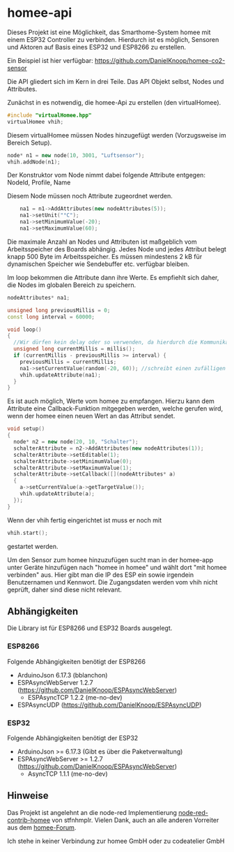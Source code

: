 # homee-api
Dieses Projekt ist eine Möglichkeit, das Smarthome-System homee mit einem ESP32 Controller zu verbinden.
Hierdurch ist es möglich, Sensoren und Aktoren auf Basis eines ESP32 und ESP8266 zu erstellen.

Ein Beispiel ist hier verfügbar: https://github.com/DanielKnoop/homee-co2-sensor

Die API gliedert sich im Kern in drei Teile.
Das API Objekt selbst, Nodes und Attributes.

Zunächst in es notwendig, die homee-Api zu erstellen (den virtualHomee).

```cpp
#include "virtualHomee.hpp"
virtualHomee vhih;
```

Diesem virtualHomee müssen Nodes hinzugefügt werden (Vorzugsweise im Bereich Setup).

```cpp
node* n1 = new node(10, 3001, "Luftsensor");
vhih.addNode(n1);
```
Der Konstruktor vom Node nimmt dabei folgende Attribute entgegen: NodeId, Profile, Name

Diesem Node müssen noch Attribute zugeordnet werden. 

```cpp
    na1 = n1->AddAttributes(new nodeAttributes(5));
    na1->setUnit("°C");
    na1->setMinimumValue(-20);
    na1->setMaximumValue(60);
```

Die maximale Anzahl an Nodes und Attributen ist maßgeblich vom Arbeitsspeicher des Boards abhängig. Jedes Node und jedes Attribut belegt knapp 500 Byte im Arbeitsspeicher. Es müssen mindestens 2 kB für dynamischen Speicher wie Sendebuffer etc. verfügbar bleiben.

Im loop bekommen die Attribute dann ihre Werte. Es empfiehlt sich daher, die Nodes im globalen Bereich zu speichern.

```cpp
nodeAttributes* na1;
```

```cpp
unsigned long previousMillis = 0;
const long interval = 60000; 

void loop()
{
  //Wir dürfen kein delay oder so verwenden, da hierdurch die Kommunikation mit dem homee gestört werden kann.
  unsigned long currentMillis = millis();
  if (currentMillis - previousMillis >= interval) {
    previousMillis = currentMillis;
    na1->setCurrentValue(random(-20, 60)); //schreibt einen zufälligen Wert zwischen -20 und +60
    vhih.updateAttribute(na1);
  }
}
```

Es ist auch möglich, Werte vom homee zu empfangen. Hierzu kann dem Attribute eine Callback-Funktion mitgegeben werden, welche gerufen wird, wenn der homee einen neuen Wert an das Attribut sendet.

```cpp
void setup()
{
  node* n2 = new node(20, 10, "Schalter");
  schalterAttribute = n2->AddAttributes(new nodeAttributes(1));
  schalterAttribute->setEditable(1);
  schalterAttribute->setMinimumValue(0);
  schalterAttribute->setMaximumValue(1);
  schalterAttribute->setCallback([](nodeAttributes* a)
  {
    a->setCurrentValue(a->getTargetValue());
    vhih.updateAttribute(a);
  });
}
```

Wenn der vhih fertig eingerichtet ist muss er noch mit 
```cpp
vhih.start();
```
gestartet werden.

Um den Sensor zum homee hinzuzufügen sucht man in der homee-app unter Geräte hinzufügen nach "homee in homee" und wählt dort "mit homee verbinden" aus. Hier gibt man die IP des ESP ein sowie irgendein Benutzernamen und Kennwort. Die Zugangsdaten werden vom vhih nicht geprüft, daher sind diese nicht relevant.

## Abhängigkeiten
Die Library ist für ESP8266 und ESP32 Boards ausgelegt.

### ESP8266
Folgende Abhängigkeiten benötigt der ESP8266
* ArduinoJson 6.17.3 (bblanchon)
* ESPAsyncWebServer 1.2.7 (https://github.com/DanielKnoop/ESPAsyncWebServer)
    * ESPAsyncTCP 1.2.2 (me-no-dev)
* ESPAsyncUDP (https://github.com/DanielKnoop/ESPAsyncUDP)

### ESP32
Folgende Abhängigkeiten benötigt der ESP32
* ArduinoJson >= 6.17.3 (Gibt es über die Paketverwaltung)
* ESPAsyncWebServer >= 1.2.7 (https://github.com/DanielKnoop/ESPAsyncWebServer)
    * AsyncTCP 1.1.1 (me-no-dev)

## Hinweise

Das Projekt ist angelehnt an die node-red Implementierung [node-red-contrib-homee](https://github.com/stfnhmplr/node-red-contrib-homee)
von stfnhmplr. Vielen Dank, auch an alle anderen Vorreiter aus dem [homee-Forum](https://community.hom.ee).

Ich stehe in keiner Verbindung zur homee GmbH oder zu codeatelier GmbH
